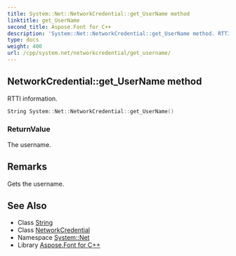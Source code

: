 ```yaml
---
title: System::Net::NetworkCredential::get_UserName method
linktitle: get_UserName
second_title: Aspose.Font for C++
description: 'System::Net::NetworkCredential::get_UserName method. RTTI information in C++.'
type: docs
weight: 400
url: /cpp/system.net/networkcredential/get_username/
---
```

## NetworkCredential::get_UserName method


RTTI information.

```cpp
String System::Net::NetworkCredential::get_UserName()
```


### ReturnValue

The username.
## Remarks


Gets the username. 
## See Also

* Class [String](../../../system/string/)
* Class [NetworkCredential](../)
* Namespace [System::Net](../../)
* Library [Aspose.Font for C++](../../../)
